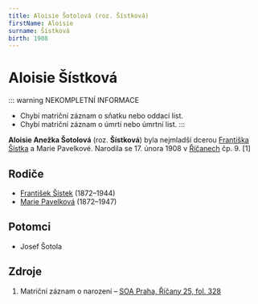 ```yaml
---
title: Aloisie Šotolová (roz. Šístková)
firstName: Aloisie
surname: Šístková
birth: 1908
---
```


# Aloisie Šístková

::: warning NEKOMPLETNÍ INFORMACE
- Chybí matriční záznam o sňatku nebo oddací list.
- Chybí matriční záznam o úmrtí nebo úmrtní list.
:::

**Aloisie Anežka Šotolová** (roz. **Šístková**) byla nejmladší dcerou [Františka Šístka](sistek-frantisek-1872.md) a Marie Pavelkové. Narodila se 17. února 1908 v&nbsp;[Říčanech](https://cs.wikipedia.org/wiki/%C5%98%C3%AD%C4%8Dany) čp. 9. \[1\]


## Rodiče

- [František Šístek](sistek-frantisek-1872.md) (1872–1944)
- [Marie Pavelková](pavelkova-marie-1872.md) (1872–1947)


## Potomci

- Josef Šotola


## Zdroje

1. Matriční záznam o narození – [SOA Praha, Říčany 25, fol. 328](https://ebadatelna.soapraha.cz/d/11414/343)
